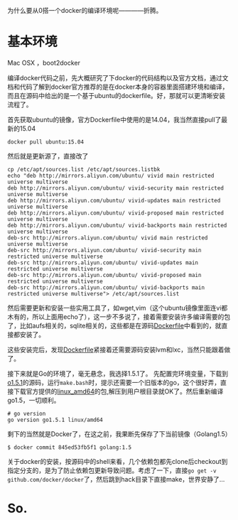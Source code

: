 <!--
{
"name":"201501021",
"author": "ckeyer",
"head": "http://blog.ckeyer.com/blog/img/logo_l.jpg",
"date": "2015-10-21",
"title": "Docker学习笔记2-Docker源码编译",
"tags": ["Docker", "Golang"],
"category": ["CaaS"],
"status": "publish",
"summary": "从0开始，Docker源码编译"
}
-->

为什么要从0搭一个docker的编译环境呢————折腾。

# 基本环境
Mac OSX ，boot2docker

编译docker代码之前，先大概研究了下docker的代码结构以及官方文档，通过文档和代码了解到docker官方推荐的是在docker本身的容器里面搭建环境和编译，而且在源码中给出的是一个基于ubuntu的dockerfile。好，那就可以更清晰安装流程了。

首先获取ubuntu的镜像，官方Dockerfile中使用的是14.04，我当然直接pull了最新的15.04

```
docker pull ubuntu:15.04
```
然后就是更新源了，直接改了

```
cp /etc/apt/sources.list /etc/apt/sources.listbk
echo "deb http://mirrors.aliyun.com/ubuntu/ vivid main restricted universe multiverse
deb http://mirrors.aliyun.com/ubuntu/ vivid-security main restricted universe multiverse
deb http://mirrors.aliyun.com/ubuntu/ vivid-updates main restricted universe multiverse
deb http://mirrors.aliyun.com/ubuntu/ vivid-proposed main restricted universe multiverse
deb http://mirrors.aliyun.com/ubuntu/ vivid-backports main restricted universe multiverse
deb-src http://mirrors.aliyun.com/ubuntu/ vivid main restricted universe multiverse
deb-src http://mirrors.aliyun.com/ubuntu/ vivid-security main restricted universe multiverse
deb-src http://mirrors.aliyun.com/ubuntu/ vivid-updates main restricted universe multiverse
deb-src http://mirrors.aliyun.com/ubuntu/ vivid-proposed main restricted universe multiverse
deb-src http://mirrors.aliyun.com/ubuntu/ vivid-backports main restricted universe multiverse"> /etc/apt/sources.list
```

然后需要更新和安装一些实用工具了，如wget,vim（这个ubuntu镜像里面连vi都木有的，所以上面用echo了），这一步不多说了，接着需要安装许多编译需要的包了，比如aufs相关的，sqlite相关的，这些都是在源码[Dockerfile](https://github.com/docker/docker/blob/master/Dockerfile)中看到的，就直接都安装了。

这些安装完后，发现[Dockerfile](https://github.com/docker/docker/blob/master/Dockerfile)紧接着还需要源码安装lvm和lxc，当然只能跟着做了。

接下来就是Go的环境了，毫无悬念，我选择1.5.1了。
先配置完环境变量，下载到[o1.5.1](https://golang.org/dl/go1.5.1.src.tar.gz)的源码，运行```make.bash```时，提示还需要一个旧版本的go，这个很好弄，直接下载官方提供的[linux_amd64](http://golangtc.com/static/go/go1.4.2.linux-amd64.tar.gz)的包,解压到用户根目录就OK了。然后重新编译go1.5，一切顺利。

```
# go version
go version go1.5.1 linux/amd64
```

剩下的当然就是Docker了，在这之前，我果断先保存了下当前镜像（Golang1.5）

```
$ docker commit 845ed53fb5f1 golang:1.5
```

关于docker的安装，按源码中的shell来看，几个依赖包都先clone后checkout到指定分支的，是为了防止依赖包更新导致问题。考虑了一下，直接```go get -v github.com/docker/docker```了，然后跳到hack目录下直接make，世界安静了...



# So.

